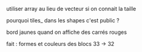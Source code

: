utiliser array au lieu de vecteur si on connait la taille

pourquoi tiles_ dans les shapes c'est public ?

bord jaunes quand on affiche des carrés rouges 



fait : formes et couleurs des blocs 
33 -> 32
